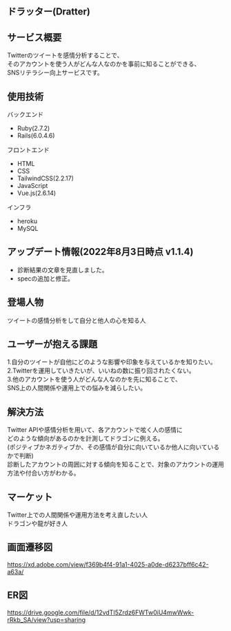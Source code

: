 ## ドラッター(Dratter)

## サービス概要
Twitterのツイートを感情分析することで、<br>
そのアカウントを使う人がどんな人なのかを事前に知ることができる、<br>
SNSリテラシー向上サービスです。<br>

## 使用技術
バックエンド
 - Ruby(2.7.2)
 - Rails(6.0.4.6)

フロントエンド
 - HTML
 - CSS
 - TailwindCSS(2.2.17)
 - JavaScript
 - Vue.js(2.6.14)

インフラ
 - heroku
 - MySQL

## アップデート情報(2022年8月3日時点 v1.1.4)
 - 診断結果の文章を見直しました。
 - specの追加と修正。

## 登場人物
ツイートの感情分析をして自分と他人の心を知る人

## ユーザーが抱える課題
1.自分のツイートが自他にどのような影響や印象を与えているかを知りたい。<br>
2.Twitterを運用していきたいが、いいねの数に振り回されたくない。<br>
3.他のアカウントを使う人がどんな人なのかを先に知ることで、<br>
  SNS上の人間関係や運用上での悩みを減らしたい。<br>

## 解決方法
Twitter APIや感情分析を用いて、各アカウントで呟く人の感情に<br>
どのような傾向があるのかを計測してドラゴンに例える。<br>
(ポジティブかネガティブか、その感情が自分に向いているか他人に向いているかで判断)<br>
診断したアカウントの周囲に対する傾向を知ることで、対象のアカウントの運用方法や付合い方がわかる。<br>

## マーケット
Twitter上での人間関係や運用方法を考え直したい人<br>
ドラゴンや龍が好き人<br>

## 画面遷移図
https://xd.adobe.com/view/f369b4f4-91a1-4025-a0de-d6237bff6c42-a63a/

## ER図
https://drive.google.com/file/d/12vdTI5Zrdz6FWTw0iU4mwWwk-rRkb_SA/view?usp=sharing
